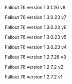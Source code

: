 Fallout 76 version 1.3.1.26 v8

Fallout 76 version 1.3.0.23 v7

Fallout 76 version 1.3.0.23 v6

Fallout 76 version 1.3.0.23 v5

Fallout 76 version 1.3.0.23 v4

Fallout 76 version 1.2.7.26 v3

Fallout 76 version 1.2.7.2 v2

Fallout 76 version 1.2.7.2 v1
